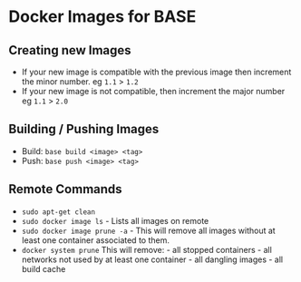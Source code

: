 # Docker Images for BASE

## Creating new Images

* If your new image is compatible with the previous image then increment the minor number. eg `1.1` > `1.2`
* If your new image is not compatible, then increment the major number eg `1.1` > `2.0`

## Building / Pushing Images

* Build: `base build <image> <tag>`
* Push: `base push <image> <tag>`


## Remote Commands
* `sudo apt-get clean`
* `sudo docker image ls` - Lists all images on remote
* `sudo docker image prune -a` - This will remove all images without at least one container associated to them.
* `docker system prune` This will remove:
        - all stopped containers
        - all networks not used by at least one container
        - all dangling images
        - all build cache